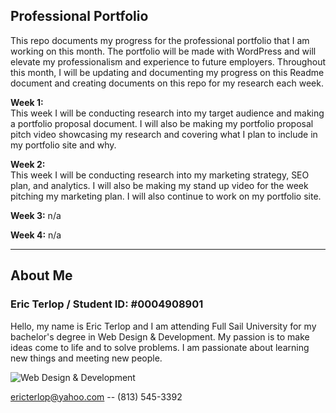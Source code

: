## Professional Portfolio
This repo documents my progress for the professional portfolio that I am working on this month. The portfolio will be made with WordPress and will elevate my professionalism and experience to future employers. Throughout this month, I will be updating and documenting my progress on this Readme document and creating documents on this repo for my research each week.

**Week 1:**<br> 
This week I will be conducting research into my target audience and making a portfolio proposal document. I will also be making my portfolio proposal pitch video showcasing my research and covering what I plan to include in my portfolio site and why.

**Week 2:**<br>
This week I will be conducting research into my marketing strategy, SEO plan, and analytics. I will also be making my stand up video for the week pitching my marketing plan. I will also continue to work on my portfolio site.

**Week 3:** n/a

**Week 4:** n/a

___

## About Me
### Eric Terlop / Student ID: #0004908901 
 Hello, my name is Eric Terlop and I am attending Full Sail University for my bachelor's degree in Web Design & Development. My passion is to make ideas come to life and to solve problems. I am passionate about learning new things and meeting new people.


![Web Design & Development](https://img.shields.io/badge/degree-web%20design%20%26%20development-blue.svg)&nbsp; 


ericterlop@yahoo.com -- (813) 545-3392 

